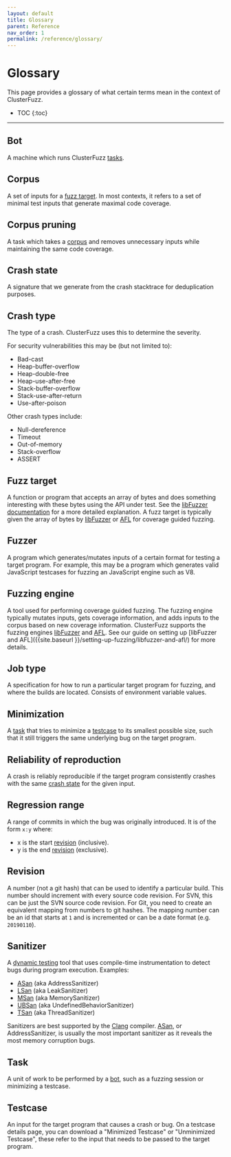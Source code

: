 ```yaml
---
layout: default
title: Glossary
parent: Reference
nav_order: 1
permalink: /reference/glossary/
---
```


# Glossary
This page provides a glossary of what certain terms mean in the context of
ClusterFuzz.

- TOC
{:toc}
---

## Bot
A machine which runs ClusterFuzz [tasks](#task).

## Corpus
A set of inputs for a [fuzz target](#fuzz-target). In most contexts, it refers
to a set of minimal test inputs that generate maximal code coverage.

## Corpus pruning
A task which takes a [corpus](#corpus) and removes unnecessary inputs while
maintaining the same code coverage.

## Crash state
A signature that we generate from the crash stacktrace for deduplication
purposes.

## Crash type
The type of a crash. ClusterFuzz uses this to determine the severity.

For security vulnerabilities this may be (but not limited to):
- Bad-cast
- Heap-buffer-overflow
- Heap-double-free
- Heap-use-after-free
- Stack-buffer-overflow
- Stack-use-after-return
- Use-after-poison

Other crash types include:
- Null-dereference
- Timeout
- Out-of-memory
- Stack-overflow
- ASSERT

## Fuzz target
A function or program that accepts an array of bytes and does something
interesting with these bytes using the API under test. See the
[libFuzzer documentation](https://llvm.org/docs/LibFuzzer.html#fuzz-target)
for a more detailed explanation. A fuzz target is typically given the array of
bytes by [libFuzzer] or [AFL] for coverage guided fuzzing.

## Fuzzer
A program which generates/mutates inputs of a certain format for testing a
target program. For example, this may be a program which generates valid
JavaScript testcases for fuzzing an JavaScript engine such as V8.

## Fuzzing engine
A tool used for performing coverage guided fuzzing. The fuzzing engine typically
mutates inputs, gets coverage information, and adds inputs to the corpus based
on new coverage information. ClusterFuzz supports the fuzzing engines
[libFuzzer] and [AFL]. See our guide on setting up
[libFuzzer and AFL]({{site.baseurl }}/setting-up-fuzzing/libfuzzer-and-afl/)
for more details.

## Job type
A specification for how to run a particular target program for fuzzing, and
where the builds are located. Consists of environment variable values.

## Minimization
A [task](#task) that tries to minimize a [testcase](#testcase) to its smallest
possible size, such that it still triggers the same underlying bug on the target
program.

## Reliability of reproduction
A crash is reliably reproducible if the target program consistently crashes with
the same [crash state](#crash-state) for the given input.

## Regression range
A range of commits in which the bug was originally introduced. It is of the form
`x:y` where:
* x is the start [revision](#revision) (inclusive).
* y is the end [revision](#revision) (exclusive).

## Revision
A number (not a git hash) that can be used to identify a particular build. This
number should increment with every source code revision. For SVN, this can be
just the SVN source code revision. For Git, you need to create an equivalent
mapping from numbers to git hashes. The mapping number can be an id that starts
at `1` and is incremented or can be a date format (e.g. `20190110`).

## Sanitizer
A [dynamic testing](https://en.wikipedia.org/wiki/Dynamic_testing) tool that
uses compile-time instrumentation to detect bugs during program execution.
Examples:
* [ASan] (aka AddressSanitizer)
* [LSan](https://clang.llvm.org/docs/LeakSanitizer.html) (aka LeakSanitizer)
* [MSan](https://clang.llvm.org/docs/MemorySanitizer.html) (aka MemorySanitizer)
* [UBSan](https://clang.llvm.org/docs/UndefinedBehaviorSanitizer.html)
  (aka UndefinedBehaviorSanitizer)
* [TSan](https://clang.llvm.org/docs/ThreadSanitizer.html) (aka ThreadSanitizer)

Sanitizers are best supported by the [Clang] compiler. [ASan], or
AddressSanitizer, is usually the most important sanitizer as it reveals the most
memory corruption bugs.

## Task
A unit of work to be performed by a [bot](#bot), such as a fuzzing session or
minimizing a testcase.

## Testcase
An input for the target program that causes a crash or bug. On a testcase
details page, you can download a "Minimized Testcase" or "Unminimized Testcase",
these refer to the input that needs to be passed to the target program.

[ASan]: https://clang.llvm.org/docs/AddressSanitizer.html
[libFuzzer]: https://llvm.org/docs/LibFuzzer.html
[AFL]: http://lcamtuf.coredump.cx/afl/
[Clang]: https://clang.llvm.org/
